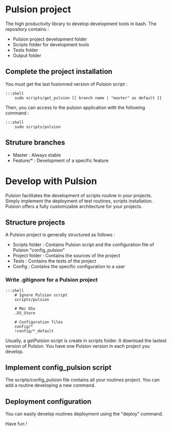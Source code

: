 # Pulsion project

The high productivity library to develop development tools in bash. The repository contains :  

  - Pulsion project development folder  
  - Scripts folder for development tools  
  - Tests folder  
  - Output folder  

## Complete the project installation

You must get the last fusionned version of Pulsion script :  

    :::shell 
        sudo scripts/get_pulsion [[ branch name | "master" as default ]]  

Then, you can access to the pulsion application with the following command :  

    :::shell 
        sudo scripts/pulsion  

## Struture branches

  - Master : Always stable  
  - Feature/* : Development of a specific feature  
  
# Develop with Pulsion

Pulsion facilitates the development of scripts routine in your projects. Simply implement the deployment of test routines, scripts installation. Pulsion offers a fully customizable architecture for your projects.  

## Structure projects

A Pulsion project is generally structured as follows :  

  - Scripts folder : Contains Pulsion script and the configuration file of Pulsion "config_pulsion"  
  - Project folder : Contains the sources of the project  
  - Tests : Contains the tests of the project  
  - Config : Contains the specific configuration to a user  

### Write .gitignore for a Pulsion project

    :::shell
        # Ignore Pulsion script 
        scripts/pulsion  
          
        # Mac OSx  
        .DS_Store  
          
        # Configuration files  
        config/*  
        !config/*_default  

Usually, a getPulsion script is create in scripts folder. It download the lastest version of Pulsion. You have one Pulsion version in each project you develop.  

## Implement config_pulsion script

The scripts/config_pulsion file contains all your routines project.
You can add a routine developing a new command.  

## Deployment configuration

You can easily develop routines deployment using the "deploy" command.  
  
Have fun !  
